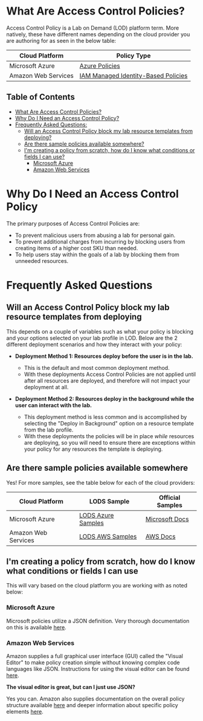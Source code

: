 # What Are Access Control Policies?
Access Control Policy is a Lab on Demand (LOD) platform term. More natively, these have different names depending on the cloud provider you are authoring for as seen in the below table:

|Cloud Platform|Policy Type|
|--|--|
|Microsoft Azure|[Azure Policies](https://docs.microsoft.com/en-us/azure/governance/policy/overview)|
|Amazon Web Services|[IAM Managed Identity-Based Policies](https://docs.aws.amazon.com/IAM/latest/UserGuide/access_policies.html#policies_id-based)|

## Table of Contents 

- [What Are Access Control Policies?](#what-are-access-control-policies)
- [Why Do I Need an Access Control Policy?](#why-do-i-need-an-access-control-policy)
- [Frequently Asked Questions:](#frequently-asked-questions)
  * [Will an Access Control Policy block my lab resource templates from deploying?](#will-an-access-control-policy-block-my-lab-resource-templates-from-deploying)
  * [Are there sample policies available somewhere?](#are-there-sample-policies-available-somewhere)
  * [I'm creating a policy from scratch, how do I know what conditions or fields I can use?](#i-m-creating-a-policy-from-scratch--how-do-i-know-what-conditions-or-fields-i-can-use)
    + [Microsoft Azure](#microsoft-azure)
    + [Amazon Web Services](#amazon-web-services)

# Why Do I Need an Access Control Policy
The primary purposes of Access Control Policies are:
  - To prevent malicious users from abusing a lab for personal gain.
  - To prevent additional charges from incurring by blocking users from creating items of a higher cost SKU than needed.
  - To help users stay within the goals of a lab by blocking them from unneeded resources.
  
# Frequently Asked Questions

## Will an Access Control Policy block my lab resource templates from deploying
This depends on a couple of variables such as what your policy is blocking and your options selected on your lab profile in LOD. Below are the 2 different deployment scenarios and how they interact with your policy:
  
  - **Deployment Method 1: Resources deploy before the user is in the lab.**
    - This is the default and most common deployment method. 
    - With these deployments Access Control Policies are not applied until after all resources are deployed, and therefore will not impact your deployment at all.
    
  - **Deployment Method 2: Resources deploy in the background while the user can interact with the lab.**
    - This deployment method is less common and is accomplished by selecting the "Deploy in Background" option on a resource template from the lab profile.
    - With these deployments the policies will be in place _while_ resources are deploying, so you will need to ensure there are exceptions within your policy for any resources the template is deploying.

## Are there sample policies available somewhere
Yes! For more samples, see the table below for each of the cloud providers:

|Cloud Platform|LODS Sample|Official Samples|
|--|--|--|
|Microsoft Azure|[LODS Azure Samples](./Azure/)|[Microsoft Docs](https://docs.microsoft.com/en-us/azure/governance/policy/samples/index)|
|Amazon Web Services|[LODS AWS Samples](./AWS/)|[AWS Docs](https://docs.aws.amazon.com/IAM/latest/UserGuide/access_policies_examples.html)|

## I'm creating a policy from scratch, how do I know what conditions or fields I can use

This will vary based on the cloud platform you are working with as noted below:

### Microsoft Azure

Microsoft policies utilize a JSON definition. Very thorough documentation on this is available [here](https://docs.microsoft.com/en-us/azure/governance/policy/concepts/definition-structure).

### Amazon Web Services

Amazon supplies a full graphical user interface (GUI) called the "Visual Editor" to make policy creation simple without knowing complex code languages like JSON. Instructions for using the visual editor can be found [here](https://docs.aws.amazon.com/IAM/latest/UserGuide/access_policies_create.html#access_policies_create-visual-editor).

**The visual editor is great, but can I just use JSON?**

Yes you can. Amazon also supplies documentation on the overall policy structure available [here](https://docs.aws.amazon.com/IAM/latest/UserGuide/access_policies.html#access_policies-json) and deeper information about specific policy elements [here](https://docs.aws.amazon.com/IAM/latest/UserGuide/reference_policies_elements.html).
